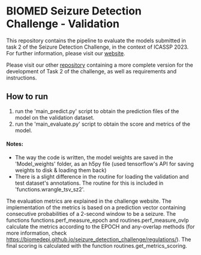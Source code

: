 # BIOMED Seizure Detection Challenge - Validation

This repository contains the pipeline to evaluate the models submitted in task 2 of the Seizure Detection Challenge, in the context of ICASSP 2023. For further information, please visit our [website](https://biomedepi.github.io/seizure_detection_challenge/).

Please visit our other [repository](https://github.com/biomedepi/seizure_detection_code) containing a more complete version for the development of Task 2 of the challenge, as well as requirements and instructions.

## How to run

1) run the 'main_predict.py' script to obtain the prediction files of the model on the validation dataset.
2) run the 'main_evaluate.py' script to obtain the score and metrics of the model.

#### Notes:
- The way the code is written, the model weights are saved in the 'Model_weights' folder, as an h5py file (used tensorflow's API for saving weights to disk & loading them back)
- There is a slight difference in the routine for loading the validation and test dataset's annotations. The routine for this is included in 'functions.wrangle_tsv_sz2'.

The evaluation metrics are explained in the challenge website. The implementation of the metrics is based on a prediction vector containing consecutive probabilities of a 2-second window to be a seizure. The functions functions.perf_measure_epoch and routines.perf_measure_ovlp calculate the metrics according to the EPOCH and any-overlap methods (for more information, check https://biomedepi.github.io/seizure_detection_challenge/regulations/). The final scoring is calculated with the function routines.get_metrics_scoring.
